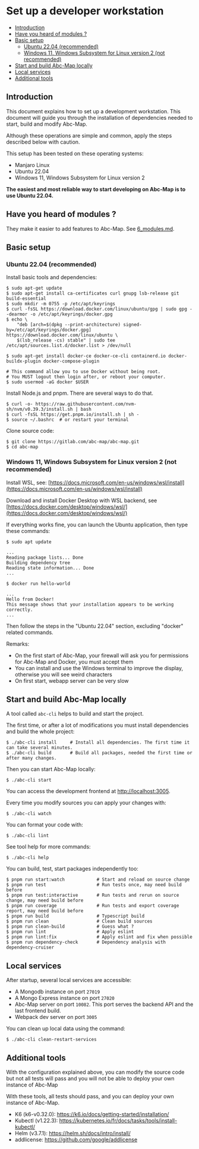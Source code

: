# Set up a developer workstation

<!-- toc -->

- [Introduction](#introduction)
- [Have you heard of modules ?](#have-you-heard-of-modules-)
- [Basic setup](#basic-setup)
  - [Ubuntu 22.04 (recommended)](#ubuntu-2204-recommended)
  - [Windows 11, Windows Subsystem for Linux version 2 (not recommended)](#windows-11-windows-subsystem-for-linux-version-2-not-recommended)
- [Start and build Abc-Map locally](#start-and-build-abc-map-locally)
- [Local services](#local-services)
- [Additional tools](#additional-tools)

<!-- tocstop -->

## Introduction

This document explains how to set up a development workstation. This document will guide you through
the installation of dependencies needed to start, build and modify Abc-Map.

Although these operations are simple and common, apply the steps described below with caution.

This setup has been tested on these operating systems:

- Manjaro Linux
- Ubuntu 22.04
- Windows 11, Windows Subsystem for Linux version 2

**The easiest and most reliable way to start developing on Abc-Map is to use Ubuntu 22.04.**

## Have you heard of modules ?

They make it easier to add features to Abc-Map. See [6_modules.md](6_modules.md).

## Basic setup

### Ubuntu 22.04 (recommended)

Install basic tools and dependencies:

    $ sudo apt-get update
    $ sudo apt-get install ca-certificates curl gnupg lsb-release git build-essential
    $ sudo mkdir -m 0755 -p /etc/apt/keyrings
    $ curl -fsSL https://download.docker.com/linux/ubuntu/gpg | sudo gpg --dearmor -o /etc/apt/keyrings/docker.gpg
    $ echo \
        "deb [arch=$(dpkg --print-architecture) signed-by=/etc/apt/keyrings/docker.gpg] https://download.docker.com/linux/ubuntu \
        $(lsb_release -cs) stable" | sudo tee /etc/apt/sources.list.d/docker.list > /dev/null

    $ sudo apt-get install docker-ce docker-ce-cli containerd.io docker-buildx-plugin docker-compose-plugin

    # This command allow you to use Docker without being root.
    # You MUST logout then login after, or reboot your computer.
    $ sudo usermod -aG docker $USER

Install Node.js and pnpm. There are several ways to do that.

    $ curl -o- https://raw.githubusercontent.com/nvm-sh/nvm/v0.39.3/install.sh | bash
    $ curl -fsSL https://get.pnpm.io/install.sh | sh -
    $ source ~/.bashrc  # or restart your terminal

Clone source code:

    $ git clone https://gitlab.com/abc-map/abc-map.git
    $ cd abc-map

### Windows 11, Windows Subsystem for Linux version 2 (not recommended)

Install WSL, see: [https://docs.microsoft.com/en-us/windows/wsl/install](https://docs.microsoft.com/en-us/windows/wsl/install)

Download and install Docker Desktop with WSL backend, see [https://docs.docker.com/desktop/windows/wsl/](https://docs.docker.com/desktop/windows/wsl/)

If everything works fine, you can launch the Ubuntu application, then type these commands:

    $ sudo apt update

    ...
    Reading package lists... Done
    Building dependency tree
    Reading state information... Done
    ...

    $ docker run hello-world

    ...
    Hello from Docker!
    This message shows that your installation appears to be working correctly.
    ...

Then follow the steps in the "Ubuntu 22.04" section, excluding "docker" related commands.

Remarks:

- On the first start of Abc-Map, your firewall will ask you for permissions for Abc-Map and Docker, you must accept them
- You can install and use the Windows terminal to improve the display, otherwise you will see weird characters
- On first start, webapp server can be very slow

## Start and build Abc-Map locally

A tool called `abc-cli` helps to build and start the project.

The first time, or after a lot of modifications you must install dependencies and build the whole project:

    $ ./abc-cli install     # Install all dependencies. The first time it can take several minutes.
    $ ./abc-cli build       # Build all packages, needed the first time or after many changes.

Then you can start Abc-Map locally:

    $ ./abc-cli start

You can access the development frontend at [http://localhost:3005](http://localhost:3005).

Every time you modify sources you can apply your changes with:

    $ ./abc-cli watch

You can format your code with:

    $ ./abc-cli lint

See tool help for more commands:

    $ ./abc-cli help

You can build, test, start packages independently too:

    $ pnpm run start:watch            # Start and reload on source change
    $ pnpm run test                   # Run tests once, may need build before
    $ pnpm run test:interactive       # Run tests and rerun on source change, may need build before
    $ pnpm run coverage               # Run tests and export coverage report, may need build before
    $ pnpm run build                  # Typescript build
    $ pnpm run clean                  # Clean build sources
    $ pnpm run clean-build            # Guess what ?
    $ pnpm run lint                   # Apply eslint
    $ pnpm run lint:fix               # Apply eslint and fix when possible
    $ pnpm run dependency-check       # Dependency analysis with dependency-cruiser

## Local services

After startup, several local services are accessible:

- A Mongodb instance on port `27019`
- A Mongo Express instance on port `27020`
- Abc-Map server on port `10082`. This port serves the backend API and the last frontend build.
- Webpack dev server on port `3005`

You can clean up local data using the command:

    $ ./abc-cli clean-restart-services

## Additional tools

With the configuration explained above, you can modify the source code but not all tests will pass and you will
not be able to deploy your own instance of Abc-Map

With these tools, all tests should pass, and you can deploy your own instance of Abc-Map.

- K6 (k6-v0.32.0): https://k6.io/docs/getting-started/installation/
- Kubectl (v1.22.3): https://kubernetes.io/fr/docs/tasks/tools/install-kubectl/
- Helm (v3.7.1): https://helm.sh/docs/intro/install/
- addlicense: https://github.com/google/addlicense

